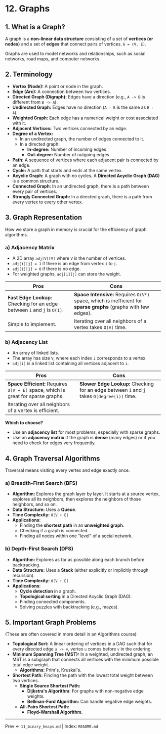# 12. Graphs

## 1. What is a Graph?
A graph is a **non-linear data structure** consisting of a set of **vertices (or nodes)** and a set of **edges** that connect pairs of vertices. `G = (V, E)`.

Graphs are used to model networks and relationships, such as social networks, road maps, and computer networks.

## 2. Terminology
- **Vertex (Node):** A point or node in the graph.
- **Edge (Arc):** A connection between two vertices.
- **Directed Graph (Digraph):** Edges have a direction (e.g., `A -> B` is different from `B -> A`).
- **Undirected Graph:** Edges have no direction (`A - B` is the same as `B - A`).
- **Weighted Graph:** Each edge has a numerical weight or cost associated with it.
- **Adjacent Vertices:** Two vertices connected by an edge.
- **Degree of a Vertex:**
  - In an undirected graph, the number of edges connected to it.
  - In a directed graph:
    - **In-degree:** Number of incoming edges.
    - **Out-degree:** Number of outgoing edges.
- **Path:** A sequence of vertices where each adjacent pair is connected by an edge.
- **Cycle:** A path that starts and ends at the same vertex.
- **Acyclic Graph:** A graph with no cycles. A **Directed Acyclic Graph (DAG)** is a common structure.
- **Connected Graph:** In an undirected graph, there is a path between every pair of vertices.
- **Strongly Connected Graph:** In a directed graph, there is a path from every vertex to every other vertex.

## 3. Graph Representation
How we store a graph in memory is crucial for the efficiency of graph algorithms.

### a) Adjacency Matrix
- A 2D array `adj[V][V]` where `V` is the number of vertices.
- `adj[i][j] = 1` if there is an edge from vertex `i` to `j`.
- `adj[i][j] = 0` if there is no edge.
- For weighted graphs, `adj[i][j]` can store the weight.

| Pros | Cons |
|---|---|
| **Fast Edge Lookup:** Checking for an edge between `i` and `j` is `O(1)`. | **Space Intensive:** Requires `O(V²)` space, which is inefficient for **sparse graphs** (graphs with few edges). |
| Simple to implement. | Iterating over all neighbors of a vertex takes `O(V)` time. |

### b) Adjacency List
- An array of linked lists.
- The array has size `V`, where each index `i` corresponds to a vertex.
- `adj[i]` is a linked list containing all vertices adjacent to `i`.

| Pros | Cons |
|---|---|
| **Space Efficient:** Requires `O(V + E)` space, which is great for sparse graphs. | **Slower Edge Lookup:** Checking for an edge between `i` and `j` takes `O(degree(i))` time. |
| Iterating over all neighbors of a vertex is efficient. | |

**Which to choose?**
- Use an **adjacency list** for most problems, especially with sparse graphs.
- Use an **adjacency matrix** if the graph is **dense** (many edges) or if you need to check for edges very frequently.

## 4. Graph Traversal Algorithms
Traversal means visiting every vertex and edge exactly once.

### a) Breadth-First Search (BFS)
- **Algorithm:** Explores the graph layer by layer. It starts at a source vertex, explores all its neighbors, then explores the neighbors of those neighbors, and so on.
- **Data Structure:** Uses a **Queue**.
- **Time Complexity:** `O(V + E)`
- **Applications:**
  - Finding the **shortest path** in an **unweighted graph**.
  - Checking if a graph is connected.
  - Finding all nodes within one "level" of a social network.

### b) Depth-First Search (DFS)
- **Algorithm:** Explores as far as possible along each branch before backtracking.
- **Data Structure:** Uses a **Stack** (either explicitly or implicitly through recursion).
- **Time Complexity:** `O(V + E)`
- **Applications:**
  - **Cycle detection** in a graph.
  - **Topological sorting** in a Directed Acyclic Graph (DAG).
  - Finding connected components.
  - Solving puzzles with backtracking (e.g., mazes).

## 5. Important Graph Problems
(These are often covered in more detail in an Algorithms course)
- **Topological Sort:** A linear ordering of vertices in a DAG such that for every directed edge `u -> v`, vertex `u` comes before `v` in the ordering.
- **Minimum Spanning Tree (MST):** In a weighted, undirected graph, an MST is a subgraph that connects all vertices with the minimum possible total edge weight.
  - **Algorithms:** Prim's, Kruskal's.
- **Shortest Path:** Finding the path with the lowest total weight between two vertices.
  - **Single Source Shortest Path:**
    - **Dijkstra's Algorithm:** For graphs with non-negative edge weights.
    - **Bellman-Ford Algorithm:** Can handle negative edge weights.
  - **All-Pairs Shortest Path:**
    - **Floyd-Warshall Algorithm.**

---
Prev ← `11_binary_heaps.md` | Index: `README.md`
